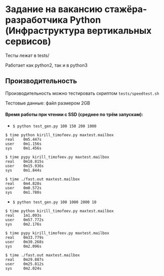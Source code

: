 # Задание на вакансию стажёра-разработчика Python (Инфраструктура вертикальных сервисов)

Тесты лежат в tests/

Работает как python2, так и в python3

## Производительность
Производительность можно тестировать скриптом `tests/speedtest.sh`

Тестовые данные: файл размером 2GB

#### Время работы при чтении с SSD (среднее по трём запускам):
- `$ python test_gen.py 100 150 200 1000`

```
$ time python kirill_timofeev.py maxtest.mailbox 
real	0m5.447s
user	0m1.156s
sys	    0m1.456s
```
```
$ time pypy kirill_timofeev.py maxtest.mailbox 
real	0m18.815s
user	0m15.936s
sys	    0m1.844s
```
```
$ time ./fast.out maxtest.mailbox 
real	0m4.828s
user	0m0.572s
sys	    0m1.780s
```
- `$ python test_gen.py 100 1000 2000 10`
```
$ time python kirill_timofeev.py maxtest.mailbox 
real	1m1.093s
user	0m57.772s
sys	    0m2.176s
```
```
$ time pypy kirill_timofeev.py maxtest.mailbox 
real	0m33.779s
user	0m30.268s
sys	    0m2.096s
```
```
$ time ./fast.out maxtest.mailbox 
real	0m29.887s
user	0m25.812s
sys	    0m2.024s
```
